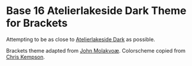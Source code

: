 Base 16 Atelierlakeside Dark Theme for Brackets
============================

Attempting to be as close to [Atelierlakeside Dark](http://chriskempson.github.io/base16/#atelierlakeside) as possible.

Brackets theme adapted from [John Molakvoæ](https://github.com/skjnldsv/default-dark).
Colorscheme copied from [Chris Kempson](http://chriskempson.com).
